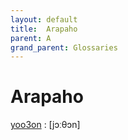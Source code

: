 ```yaml
---
layout: default
title:  Arapaho
parent: A
grand_parent: Glossaries
---
```


# Arapaho


[yoo3on](https://en.wiktionary.org/wiki/?curid=6637114)
: [jɔːθɔn]

